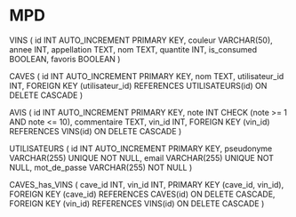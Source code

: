 # MPD

VINS (
  id INT AUTO_INCREMENT PRIMARY KEY,
  couleur VARCHAR(50),
  annee INT,
  appellation TEXT,
  nom TEXT,
  quantite INT,
  is_consumed BOOLEAN,
  favoris BOOLEAN
)

CAVES (
  id INT AUTO_INCREMENT PRIMARY KEY,
  nom TEXT,
  utilisateur_id INT,
  FOREIGN KEY (utilisateur_id) REFERENCES UTILISATEURS(id) ON DELETE CASCADE
)

AVIS (
  id INT AUTO_INCREMENT PRIMARY KEY,
  note INT CHECK (note >= 1 AND note <= 10),
  commentaire TEXT,
  vin_id INT,
  FOREIGN KEY (vin_id) REFERENCES VINS(id) ON DELETE CASCADE
)

UTILISATEURS (
  id INT AUTO_INCREMENT PRIMARY KEY,
  pseudonyme VARCHAR(255) UNIQUE NOT NULL,
  email VARCHAR(255) UNIQUE NOT NULL,
  mot_de_passe VARCHAR(255) NOT NULL
)

CAVES_has_VINS (
  cave_id INT,
  vin_id INT,
  PRIMARY KEY (cave_id, vin_id),
  FOREIGN KEY (cave_id) REFERENCES CAVES(id) ON DELETE CASCADE,
  FOREIGN KEY (vin_id) REFERENCES VINS(id) ON DELETE CASCADE
)

